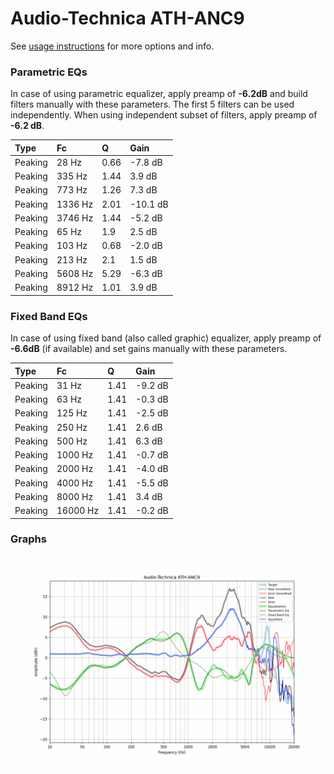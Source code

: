 # Audio-Technica ATH-ANC9
See [usage instructions](https://github.com/jaakkopasanen/AutoEq#usage) for more options and info.

### Parametric EQs
In case of using parametric equalizer, apply preamp of **-6.2dB** and build filters manually
with these parameters. The first 5 filters can be used independently.
When using independent subset of filters, apply preamp of **-6.2 dB**.

| Type    | Fc      |    Q | Gain     |
|:--------|:--------|:-----|:---------|
| Peaking | 28 Hz   | 0.66 | -7.8 dB  |
| Peaking | 335 Hz  | 1.44 | 3.9 dB   |
| Peaking | 773 Hz  | 1.26 | 7.3 dB   |
| Peaking | 1336 Hz | 2.01 | -10.1 dB |
| Peaking | 3746 Hz | 1.44 | -5.2 dB  |
| Peaking | 65 Hz   | 1.9  | 2.5 dB   |
| Peaking | 103 Hz  | 0.68 | -2.0 dB  |
| Peaking | 213 Hz  | 2.1  | 1.5 dB   |
| Peaking | 5608 Hz | 5.29 | -6.3 dB  |
| Peaking | 8912 Hz | 1.01 | 3.9 dB   |

### Fixed Band EQs
In case of using fixed band (also called graphic) equalizer, apply preamp of **-6.6dB**
(if available) and set gains manually with these parameters.

| Type    | Fc       |    Q | Gain    |
|:--------|:---------|:-----|:--------|
| Peaking | 31 Hz    | 1.41 | -9.2 dB |
| Peaking | 63 Hz    | 1.41 | -0.3 dB |
| Peaking | 125 Hz   | 1.41 | -2.5 dB |
| Peaking | 250 Hz   | 1.41 | 2.6 dB  |
| Peaking | 500 Hz   | 1.41 | 6.3 dB  |
| Peaking | 1000 Hz  | 1.41 | -0.7 dB |
| Peaking | 2000 Hz  | 1.41 | -4.0 dB |
| Peaking | 4000 Hz  | 1.41 | -5.5 dB |
| Peaking | 8000 Hz  | 1.41 | 3.4 dB  |
| Peaking | 16000 Hz | 1.41 | -0.2 dB |

### Graphs
![](./Audio-Technica%20ATH-ANC9.png)